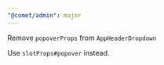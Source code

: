 ```yaml
---
"@comet/admin": major
---
```


Remove `popoverProps` from `AppHeaderDropdown`

Use `slotProps#popover` instead.
